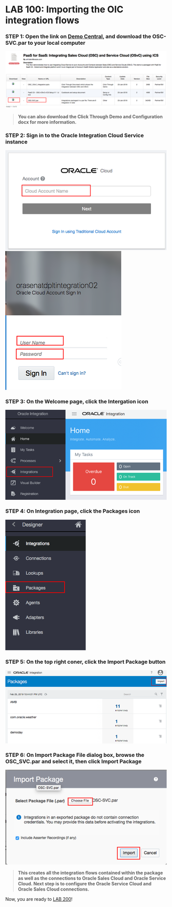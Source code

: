 # LAB 100: Importing the OIC integration flows

### STEP 1: Open the link on <a href="https://demo.oracle.com/apex/f?p=DEMOSTORE:15:5169485753648:::15:P15_DOC_ID:28748" target="_video">Demo Central</a>, and download the OSC-SVC.par to your local computer
 ![](images/1.png)
 
> **You can also download the Click Through Demo and Configuration docx for more information.**

### STEP 2: Sign in to the Oracle Integration Cloud Service instance
![](images/2.png) ![](images/3.png)

### STEP 3: On the Welcome page, click the Intergation icon
![](images/4.png)

### STEP 4: On Integration page, click the Packages icon
![](images/6.png)

### STEP 5: On the top right coner, click the Import Package button
![](images/7.png)

### STEP 6: On Import Package File dialog box, browse the OSC_SVC.par and select it, then click Import Package
![](images/8.png)

> **This creates all the integration flows contained within the package as well as the connections to Oracle Sales Cloud and Oracle Service Cloud. Next step is to configure the Oracle Service Cloud and Oracle Sales Cloud connections.**


Now, you are ready to [LAB 200](https://github.com/OracleCPS/OSC-SVC_UsingOIC/blob/master/LAB200.md)!

